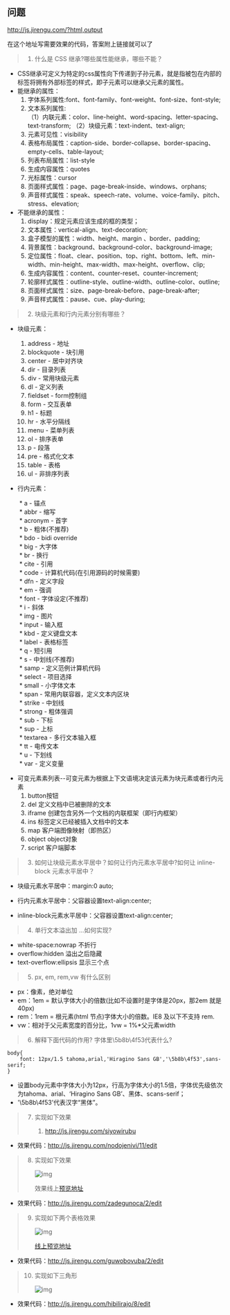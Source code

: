 ## 问题



http://js.jirengu.com/?html,output

在这个地址写需要效果的代码，答案附上链接就可以了

> 1. 什么是 CSS 继承?哪些属性能继承，哪些不能？

*   CSS继承可定义为特定的css属性向下传递到子孙元素，就是指被包在内部的标签将拥有外部标签的样式，即子元素可以继承父元素的属性。
*   能继承的属性：
    1. 字体系列属性:font、font-family、font-weight、font-size、font-style;
    2. 文本系列属性:  
        （1）内联元素：color、line-height、word-spacing、letter-spacing、text-transform;
        （2）块级元素：text-indent、text-align;
    3. 元素可见性：visibility
    4. 表格布局属性：caption-side、border-collapse、border-spacing、empty-cells、table-layout;
    5. 列表布局属性：list-style
    6. 生成内容属性：quotes
    7. 光标属性：cursor
    8. 页面样式属性：page、page-break-inside、windows、orphans;
    9. 声音样式属性：speak、speech-rate、volume、voice-family、pitch、stress、elevation;
*   不能继承的属性：
    1. display：规定元素应该生成的框的类型；
    2. 文本属性：vertical-align、text-decoration;
    3. 盒子模型的属性：width、height、margin 、border、padding;
    4. 背景属性：background、background-color、background-image;
    5. 定位属性：float、clear、position、top、right、bottom、left、min-width、min-height、max-width、max-height、overflow、clip;
    6. 生成内容属性：content、counter-reset、counter-increment;
    7. 轮廓样式属性：outline-style、outline-width、outline-color、outline;
    8. 页面样式属性：size、page-break-before、page-break-after;
    9. 声音样式属性：pause、cue、play-during;

>
> 2. 块级元素和行内元素分别有哪些？

*   块级元素：
    1. address - 地址
    2. blockquote - 块引用
    3. center - 居中对齐块
    4. dir - 目录列表
    5. div - 常用块级元素
    6. dl - 定义列表
    7. fieldset - form控制组
    8. form - 交互表单
    9. h1 - 标题
    10. hr - 水平分隔线
    11. menu - 菜单列表
    12. ol - 排序表单
    13. p - 段落
    14. pre - 格式化文本
    15. table - 表格
    16. ul - 非排序列表

*   行内元素： 

&ensp;&ensp;&ensp;&ensp;*  a - 锚点  
　　* abbr - 缩写  
　　* acronym - 首字  
　　* b - 粗体(不推荐)  
　　* bdo - bidi override  
　　* big - 大字体  
　　* br - 换行  
　　* cite - 引用  
　　* code - 计算机代码(在引用源码的时候需要)  
　　* dfn - 定义字段  
　　* em - 强调  
　　* font - 字体设定(不推荐)  
　　* i - 斜体  
　　* img - 图片  
　　* input - 输入框  
　　* kbd - 定义键盘文本  
　　* label - 表格标签  
　　* q - 短引用  
　　* s - 中划线(不推荐)  
　　* samp - 定义范例计算机代码  
　　* select - 项目选择  
　　* small - 小字体文本  
　　* span - 常用内联容器，定义文本内区块  
　　* strike - 中划线  
　　* strong - 粗体强调  
　　* sub - 下标  
　　* sup - 上标  
　　* textarea - 多行文本输入框  
　　* tt - 电传文本  
　　* u - 下划线  
　　* var - 定义变量  

*   可变元素素列表--可变元素为根据上下文语境决定该元素为块元素或者行内元素
    1. button按钮
    2. del	定义文档中已被删除的文本
    3. iframe	创建包含另外一个文档的内联框架（即行内框架）
    4. ins	标签定义已经被插入文档中的文本
    5. map	客户端图像映射（即热区）
    6. object	object对象
    7. script	客户端脚本
>
> 3. 如何让块级元素水平居中？如何让行内元素水平居中?如何让 inline-block 元素水平居中？

*   块级元素水平居中：margin:0 auto;

*   行内元素水平居中：父容器设置text-align:center;

*   inline-block元素水平居中：父容器设置text-align:center;
>
> 4. 单行文本溢出加 ...如何实现?

*   white-space:nowrap      不折行
*   overflow:hidden         溢出之后隐藏
*   text-overflow:ellipsis  显示三个点
>
> 5. px, em, rem,vw 有什么区别

*   px：像素，绝对单位
*   em：1em = 默认字体大小的倍数(比如不设置时是字体是20px，那2em 就是40px)
*   rem：1rem = 根元素(html 节点)字体大小的倍数。IE8 及以下不支持 rem.
*   vw：相对于父元素宽度的百分比，1vw = 1%*父元素width
>
> 6. 解释下面代码的作用? 字体里\5b8b\4f53代表什么?
>
```
body{
    font: 12px/1.5 tahoma,arial,'Hiragino Sans GB','\5b8b\4f53',sans-serif;
}
```

*   设置body元素中字体大小为12px，行高为字体大小的1.5倍，字体优先级依次为tahoma、arial、‘Hiragino Sans GB’、黑体、scans-serif；
*   '\5b8b\4f53'代表汉字“黑体”。

> 7. 实现如下效果
>
>    1. http://js.jirengu.com/siyowirubu
>
*   效果代码：http://js.jirengu.com/nodojenivi/11/edit
>
> 8. 实现如下效果
>
>    ![img](http://cloud.hunger-valley.com/17-10-12/36694508.jpg)
>
>    
>
>    效果线上[预览地址](http://book.jirengu.com/jrg-team/frontend-knowledge-ppt/code/hunger-ui/button.html)

*   效果代码：http://js.jirengu.com/zadegunoca/2/edit
>
> 9. 实现如下两个表格效果
>
>    ![img](http://cloud.hunger-valley.com/17-10-12/86785917.jpg)
>
>    
>
>    [线上预览地址](http://book.jirengu.com/jrg-team/frontend-knowledge-ppt/code/hunger-ui/table.html)

*   效果代码：http://js.jirengu.com/guwobovuba/2/edit
>
> 10. 实现如下三角形
>
>     
>
>     ![img](https://static.xiedaimala.com/xdml/image/b9807bae-0127-4b33-8530-56e42fd15104/2018-12-7-13-49-32.pic.jpg)

*   效果代码：http://js.jirengu.com/hibilirajo/8/edit
>
> 